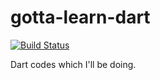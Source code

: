 # gotta-learn-dart

[![Build Status](https://travis-ci.com/FlashBlaze/gotta-learn-dart.svg?branch=master)](https://travis-ci.com/FlashBlaze/gotta-learn-dart)

Dart codes which I'll be doing.
